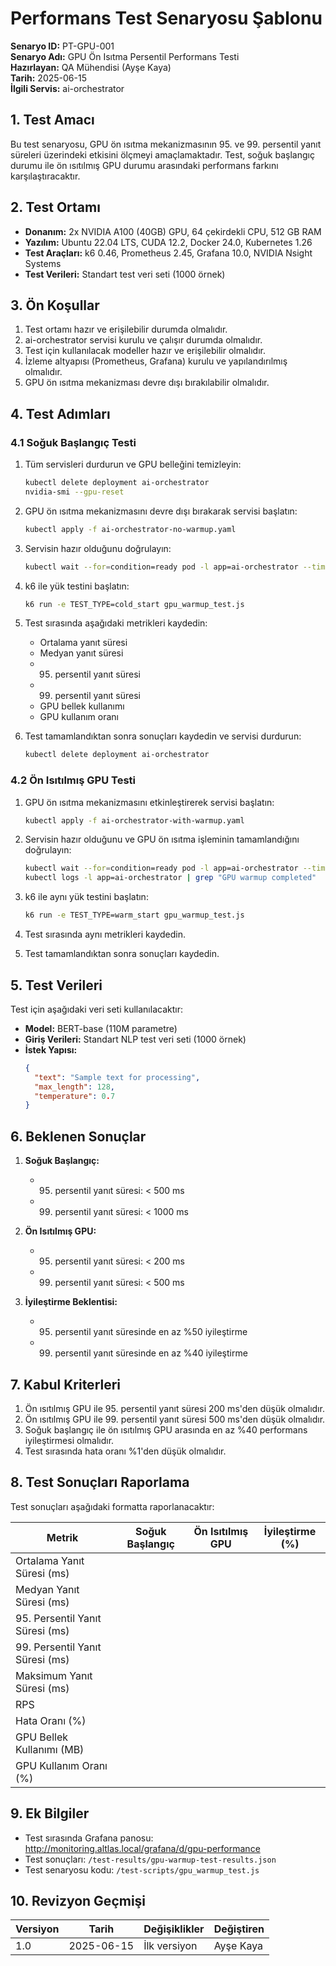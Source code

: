 # Performans Test Senaryosu Şablonu

**Senaryo ID:** PT-GPU-001  
**Senaryo Adı:** GPU Ön Isıtma Persentil Performans Testi  
**Hazırlayan:** QA Mühendisi (Ayşe Kaya)  
**Tarih:** 2025-06-15  
**İlgili Servis:** ai-orchestrator

## 1. Test Amacı

Bu test senaryosu, GPU ön ısıtma mekanizmasının 95. ve 99. persentil yanıt süreleri üzerindeki etkisini ölçmeyi amaçlamaktadır. Test, soğuk başlangıç durumu ile ön ısıtılmış GPU durumu arasındaki performans farkını karşılaştıracaktır.

## 2. Test Ortamı

- **Donanım:** 2x NVIDIA A100 (40GB) GPU, 64 çekirdekli CPU, 512 GB RAM
- **Yazılım:** Ubuntu 22.04 LTS, CUDA 12.2, Docker 24.0, Kubernetes 1.26
- **Test Araçları:** k6 0.46, Prometheus 2.45, Grafana 10.0, NVIDIA Nsight Systems
- **Test Verileri:** Standart test veri seti (1000 örnek)

## 3. Ön Koşullar

1. Test ortamı hazır ve erişilebilir durumda olmalıdır.
2. ai-orchestrator servisi kurulu ve çalışır durumda olmalıdır.
3. Test için kullanılacak modeller hazır ve erişilebilir olmalıdır.
4. İzleme altyapısı (Prometheus, Grafana) kurulu ve yapılandırılmış olmalıdır.
5. GPU ön ısıtma mekanizması devre dışı bırakılabilir olmalıdır.

## 4. Test Adımları

### 4.1 Soğuk Başlangıç Testi

1. Tüm servisleri durdurun ve GPU belleğini temizleyin:
   ```bash
   kubectl delete deployment ai-orchestrator
   nvidia-smi --gpu-reset
   ```

2. GPU ön ısıtma mekanizmasını devre dışı bırakarak servisi başlatın:
   ```bash
   kubectl apply -f ai-orchestrator-no-warmup.yaml
   ```

3. Servisin hazır olduğunu doğrulayın:
   ```bash
   kubectl wait --for=condition=ready pod -l app=ai-orchestrator --timeout=300s
   ```

4. k6 ile yük testini başlatın:
   ```bash
   k6 run -e TEST_TYPE=cold_start gpu_warmup_test.js
   ```

5. Test sırasında aşağıdaki metrikleri kaydedin:
   - Ortalama yanıt süresi
   - Medyan yanıt süresi
   - 95. persentil yanıt süresi
   - 99. persentil yanıt süresi
   - GPU bellek kullanımı
   - GPU kullanım oranı

6. Test tamamlandıktan sonra sonuçları kaydedin ve servisi durdurun:
   ```bash
   kubectl delete deployment ai-orchestrator
   ```

### 4.2 Ön Isıtılmış GPU Testi

1. GPU ön ısıtma mekanizmasını etkinleştirerek servisi başlatın:
   ```bash
   kubectl apply -f ai-orchestrator-with-warmup.yaml
   ```

2. Servisin hazır olduğunu ve GPU ön ısıtma işleminin tamamlandığını doğrulayın:
   ```bash
   kubectl wait --for=condition=ready pod -l app=ai-orchestrator --timeout=300s
   kubectl logs -l app=ai-orchestrator | grep "GPU warmup completed"
   ```

3. k6 ile aynı yük testini başlatın:
   ```bash
   k6 run -e TEST_TYPE=warm_start gpu_warmup_test.js
   ```

4. Test sırasında aynı metrikleri kaydedin.

5. Test tamamlandıktan sonra sonuçları kaydedin.

## 5. Test Verileri

Test için aşağıdaki veri seti kullanılacaktır:

- **Model:** BERT-base (110M parametre)
- **Giriş Verileri:** Standart NLP test veri seti (1000 örnek)
- **İstek Yapısı:**
  ```json
  {
    "text": "Sample text for processing",
    "max_length": 128,
    "temperature": 0.7
  }
  ```

## 6. Beklenen Sonuçlar

1. **Soğuk Başlangıç:**
   - 95. persentil yanıt süresi: < 500 ms
   - 99. persentil yanıt süresi: < 1000 ms

2. **Ön Isıtılmış GPU:**
   - 95. persentil yanıt süresi: < 200 ms
   - 99. persentil yanıt süresi: < 500 ms

3. **İyileştirme Beklentisi:**
   - 95. persentil yanıt süresinde en az %50 iyileştirme
   - 99. persentil yanıt süresinde en az %40 iyileştirme

## 7. Kabul Kriterleri

1. Ön ısıtılmış GPU ile 95. persentil yanıt süresi 200 ms'den düşük olmalıdır.
2. Ön ısıtılmış GPU ile 99. persentil yanıt süresi 500 ms'den düşük olmalıdır.
3. Soğuk başlangıç ile ön ısıtılmış GPU arasında en az %40 performans iyileştirmesi olmalıdır.
4. Test sırasında hata oranı %1'den düşük olmalıdır.

## 8. Test Sonuçları Raporlama

Test sonuçları aşağıdaki formatta raporlanacaktır:

| Metrik | Soğuk Başlangıç | Ön Isıtılmış GPU | İyileştirme (%) |
|--------|-----------------|------------------|-----------------|
| Ortalama Yanıt Süresi (ms) | | | |
| Medyan Yanıt Süresi (ms) | | | |
| 95. Persentil Yanıt Süresi (ms) | | | |
| 99. Persentil Yanıt Süresi (ms) | | | |
| Maksimum Yanıt Süresi (ms) | | | |
| RPS | | | |
| Hata Oranı (%) | | | |
| GPU Bellek Kullanımı (MB) | | | |
| GPU Kullanım Oranı (%) | | | |

## 9. Ek Bilgiler

- Test sırasında Grafana panosu: http://monitoring.altlas.local/grafana/d/gpu-performance
- Test sonuçları: `/test-results/gpu-warmup-test-results.json`
- Test senaryosu kodu: `/test-scripts/gpu_warmup_test.js`

## 10. Revizyon Geçmişi

| Versiyon | Tarih | Değişiklikler | Değiştiren |
|----------|-------|---------------|------------|
| 1.0 | 2025-06-15 | İlk versiyon | Ayşe Kaya |
